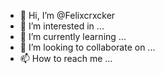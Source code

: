 - 👋 Hi, I’m @Felixcrxcker
- 👀 I’m interested in ...
- 🌱 I’m currently learning ...
- 💞️ I’m looking to collaborate on ...
- 📫 How to reach me ...

<!---
Felixcrxcker/Felixcrxcker is a ✨ special ✨ repository because its `README.md` (this file) appears on your GitHub profile.
You can click the Preview link to take a look at your changes.
--->
